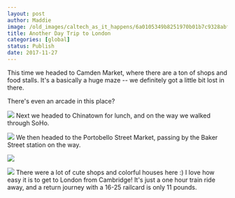 ```yaml
---
layout: post
author: Maddie
image: /old_images/caltech_as_it_happens/6a0105349b8251970b01b7c9328abf970b.jpg
title: Another Day Trip to London
categories: [global]
status: Publish
date: 2017-11-27
---
```


This time we headed to Camden Market, where there are a ton of shops and food stalls. It's a basically a huge maze -- we definitely got a little bit lost in there.

There's even an arcade in this place?


![](/old_images/caltech_as_it_happens/6a0105349b8251970b01b7c9328aec970b.jpg)
Next we headed to Chinatown for lunch, and on the way we walked through SoHo.


![](/old_images/caltech_as_it_happens/6a0105349b8251970b01b7c9328af7970b.jpg)
We then headed to the Portobello Street Market, passing by the Baker Street station on the way.


![](/old_images/caltech_as_it_happens/6a0105349b8251970b01b7c9329515970b.jpg)

![](/old_images/caltech_as_it_happens/6a0105349b8251970b01bb09d5c1db970d.jpg)
There were a lot of cute shops and colorful houses here :) I love how easy it is to get to London from Cambridge! It's just a one hour train ride away, and a return journey with a 16-25 railcard is only 11 pounds.

